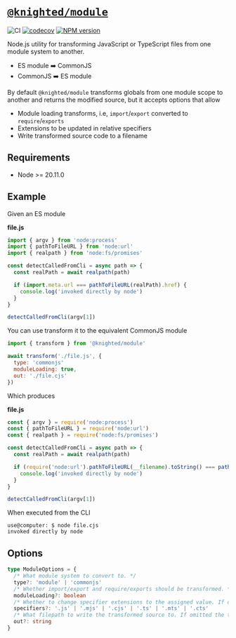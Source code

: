 # [`@knighted/module`](https://www.npmjs.com/package/@knighted/module)

![CI](https://github.com/knightedcodemonkey/module/actions/workflows/ci.yml/badge.svg)
[![codecov](https://codecov.io/gh/knightedcodemonkey/module/graph/badge.svg?token=AjayQQxghy)](https://codecov.io/gh/knightedcodemonkey/module)
[![NPM version](https://img.shields.io/npm/v/@knighted/module.svg)](https://www.npmjs.com/package/@knighted/module)

Node.js utility for transforming JavaScript or TypeScript files from one module system to another.

- ES module ➡️ CommonJS
- CommonJS ➡️ ES module

By default `@knighted/module` transforms globals from one module scope to another and returns the modified source, but it accepts options that allow

- Module loading transforms, i.e, `import`/`export` converted to `require`/`exports`
- Extensions to be updated in relative specifiers
- Write transformed source code to a filename

## Requirements

- Node >= 20.11.0

## Example

Given an ES module

**file.js**

```js
import { argv } from 'node:process'
import { pathToFileURL } from 'node:url'
import { realpath } from 'node:fs/promises'

const detectCalledFromCli = async path => {
  const realPath = await realpath(path)

  if (import.meta.url === pathToFileURL(realPath).href) {
    console.log('invoked directly by node')
  }
}

detectCalledFromCli(argv[1])
```

You can use transform it to the equivalent CommonJS module

```js
import { transform } from '@knighted/module'

await transform('./file.js', {
  type: 'commonjs'
  moduleLoading: true,
  out: './file.cjs'
})
```

Which produces

**file.js**

```js
const { argv } = require('node:process')
const { pathToFileURL } = require('node:url')
const { realpath } = require('node:fs/promises')

const detectCalledFromCli = async path => {
  const realPath = await realpath(path)

  if (require('node:url').pathToFileURL(__filename).toString() === pathToFileURL(realPath).href) {
    console.log('invoked directly by node')
  }
}

detectCalledFromCli(argv[1])
```

When executed from the CLI

```console
use@computer: $ node file.cjs
invoked directly by node
```

## Options

```ts
type ModuleOptions = {
  /* What module system to convert to. */
  type?: 'module' | 'commonjs'
  /* Whether import/export and require/exports should be transformed. */
  moduleLoading?: boolean
  /* Whether to change specifier extensions to the assigned value. If omitted they are left alone. */
  specifiers?: '.js' | '.mjs' | '.cjs' | '.ts' | '.mts' | '.cts'
  /* What filepath to write the transformed source to. If omitted the transformed source is returned. */
  out?: string
}
```
